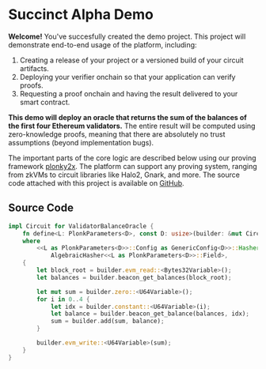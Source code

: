 # Succinct Alpha Demo

**Welcome!** You've succesfully created the demo project. This project will demonstrate end-to-end 
usage of the platform, including:

1. Creating a release of your project or a versioned build of your circuit artifacts.
2. Deploying your verifier onchain so that your application can verify proofs.
3. Requesting a proof onchain and having the result delivered to your smart contract.

**This demo will deploy an oracle that returns the sum of the balances of the first four Ethereum 
validators.**  The entire result will be computed using zero-knowledge proofs, meaning that there
are absolutely no trust assumptions (beyond implementation bugs).

The important parts of the core logic are described below using our proving framework [plonky2x](). The platform can 
support any proving system, ranging from zkVMs to circuit libraries like Halo2, Gnark, and more. The source code attached with this project is available on [GitHub]().

## Source Code

```rust
impl Circuit for ValidatorBalanceOracle {
    fn define<L: PlonkParameters<D>, const D: usize>(builder: &mut CircuitBuilder<L, D>)
    where
        <<L as PlonkParameters<D>>::Config as GenericConfig<D>>::Hasher:
            AlgebraicHasher<<L as PlonkParameters<D>>::Field>,
    {
        let block_root = builder.evm_read::<Bytes32Variable>();
        let balances = builder.beacon_get_balances(block_root);

        let mut sum = builder.zero::<U64Variable>();
        for i in 0..4 {
            let idx = builder.constant::<U64Variable>(i);
            let balance = builder.beacon_get_balance(balances, idx);
            sum = builder.add(sum, balance);
        }

        builder.evm_write::<U64Variable>(sum);
    }
}
```